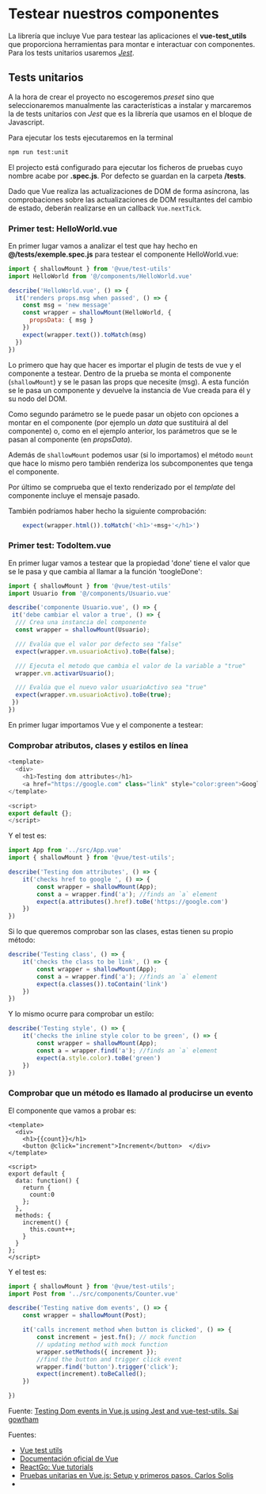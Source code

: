 # Testear nuestros componentes
La librería que incluye Vue para testear las aplicaciones el **vue-test_utils** que proporciona herramientas para montar e interactuar con componentes. Para los tests unitarios usaremos [_Jest_](https://jestjs.io/).

## Tests unitarios
A la hora de crear el proyecto no escogeremos _preset_ sino que seleccionaremos manualmente las características a instalar y marcaremos la de tests unitarios con _Jest_ que es la librería que usamos en el bloque de Javascript.

Para ejecutar los tests ejecutaremos en la terminal
```bash
npm run test:unit
```

El projecto está configurado para ejecutar los ficheros de pruebas cuyo nombre acabe por **.spec.js**. Por defecto se guardan en la carpeta **/tests**.

Dado que Vue realiza las actualizaciones de DOM de forma asíncrona, las comprobaciones sobre las actualizaciones de DOM resultantes del cambio de estado, deberán realizarse en un callback `Vue.nextTick`.

### Primer test: HelloWorld.vue
En primer lugar vamos a analizar el test que hay hecho en **@/tests/exemple.spec.js** para testear el componente HelloWorld.vue:
```javascript
import { shallowMount } from '@vue/test-utils'
import HelloWorld from '@/components/HelloWorld.vue'

describe('HelloWorld.vue', () => {
  it('renders props.msg when passed', () => {
    const msg = 'new message'
    const wrapper = shallowMount(HelloWorld, {
      propsData: { msg }
    })
    expect(wrapper.text()).toMatch(msg)
  })
})
```

Lo primero que hay que hacer es importar el plugin de tests de vue y el componente a testear. Dentro de la prueba se monta el componente (`shallowMount`) y se le pasan las props que necesite (msg). A esta función se le pasa un componente y devuelve la instancia de Vue creada para él y su nodo del DOM. 

Como segundo parámetro se le puede pasar un objeto con opciones a montar en el componente (por ejemplo un _data_ que sustituirá al del componente) o, como en el ejemplo anterior, los parámetros que se le pasan al componente (en _propsData_). 

Además de `shallowMount` podemos usar (si lo importamos) el método `mount` que hace lo mismo pero también renderiza los subcomponentes que tenga el componente.

Por último se comprueba que el texto renderizado por el _template_ del componente incluye el mensaje pasado.

También podríamos haber hecho la siguiente comprobación:
```javascript
    expect(wrapper.html()).toMatch('<h1>'+msg+'</h1>')
```

### Primer test: TodoItem.vue
En primer lugar vamos a testear que la propiedad 'done' tiene el valor que se le pasa y que cambia al llamar a la función 'toogleDone':
```javascript
import { shallowMount } from '@vue/test-utils'
import Usuario from '@/components/Usuario.vue'

describe('componente Usuario.vue', () => {
 it('debe cambiar el valor a true', () => {
  /// Crea una instancia del componente
  const wrapper = shallowMount(Usuario);

  /// Evalúa que el valor por defecto sea "false"
  expect(wrapper.vm.usuarioActivo).toBe(false);

  /// Ejecuta el metodo que cambia el valor de la variable a "true"
  wrapper.vm.activarUsuario();

  /// Evalúa que el nuevo valor usuarioActivo sea "true"
  expect(wrapper.vm.usuarioActivo).toBe(true);
 })
})
```

En primer lugar importamos Vue y el componente a testear:

### Comprobar atributos, clases y estilos en línea
```javascript
<template>
  <div>
    <h1>Testing dom attributes</h1>
    <a href="https://google.com" class="link" style="color:green">Google</a>  </div>
</template>

<script>
export default {};
</script>
```

Y el test es:
```javascript
import App from '../src/App.vue'
import { shallowMount } from '@vue/test-utils';

describe('Testing dom attributes', () => {
    it('checks href to google ', () => {
        const wrapper = shallowMount(App);
        const a = wrapper.find('a'); //finds an `a` element
        expect(a.attributes().href).toBe('https://google.com')
    })
})
```

Si lo que queremos comprobar son las clases, estas tienen su propio método:
```javascript
describe('Testing class', () => {
    it('checks the class to be link', () => {
        const wrapper = shallowMount(App);
        const a = wrapper.find('a'); //finds an `a` element
        expect(a.classes()).toContain('link')
    })
})
```

Y lo mismo ocurre para comprobar un estilo:
```javascript
describe('Testing style', () => {
    it('checks the inline style color to be green', () => {
        const wrapper = shallowMount(App);
        const a = wrapper.find('a'); //finds an `a` element
        expect(a.style.color).toBe('green')
    })
})
```

### Comprobar que un método es llamado al producirse un evento
El componente que vamos a probar es:
```vue
<template>
  <div>
    <h1>{{count}}</h1>
    <button @click="increment">Increment</button>  </div>
</template>

<script>
export default {
  data: function() {
    return {
      count:0
    };
  },
  methods: {
    increment() {
      this.count++;
    }
  }
};
</script>
```

Y el test es:
```javascript
import { shallowMount } from '@vue/test-utils';
import Post from '../src/components/Counter.vue'

describe('Testing native dom events', () => {
    const wrapper = shallowMount(Post);

    it('calls increment method when button is clicked', () => {
        const increment = jest.fn(); // mock function
        // updating method with mock function
        wrapper.setMethods({ increment });
        //find the button and trigger click event
        wrapper.find('button').trigger('click');
        expect(increment).toBeCalled();
    })

})
```
Fuente: [Testing Dom events in Vue.js using Jest and vue-test-utils. Sai gowtham](https://reactgo.com/vue-test-dom-events/)



Fuentes:
- [Vue test utils](https://vue-test-utils.vuejs.org/)
- [Documentación oficial de Vue](https://es.vuejs.org/v2/guide/unit-testing.html)
- [ReactGo: Vue tutorials](https://reactgo.com/vue-test-dom-events/)
- [Pruebas unitarias en Vue.js: Setup y primeros pasos. Carlos Solis](https://carlossolis.mobi/pruebas-unitarias-en-vue-js-setup-y-primeros-pasos-7255788f3e3b)
- 
